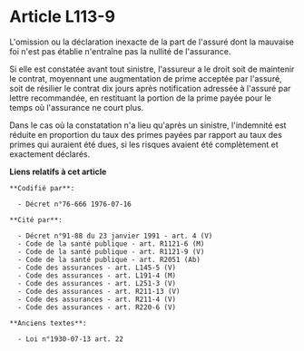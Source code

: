 # Article L113-9

L'omission ou la déclaration inexacte de la part de l'assuré dont la mauvaise foi n'est pas établie n'entraîne pas la nullité
de l'assurance.

Si elle est constatée avant tout sinistre, l'assureur a le droit soit de maintenir le contrat, moyennant une augmentation de
prime acceptée par l'assuré, soit de résilier le contrat dix jours après notification adressée à l'assuré par lettre
recommandée, en restituant la portion de la prime payée pour le temps où l'assurance ne court plus.

Dans le cas où la constatation n'a lieu qu'après un sinistre, l'indemnité est réduite en proportion du taux des primes payées
par rapport au taux des primes qui auraient été dues, si les risques avaient été complètement et exactement déclarés.

**Liens relatifs à cet article**

	**Codifié par**:

	  - Décret n°76-666 1976-07-16

	**Cité par**:

	  - Décret n°91-88 du 23 janvier 1991 - art. 4 (V)
	  - Code de la santé publique - art. R1121-6 (M)
	  - Code de la santé publique - art. R1121-9 (V)
	  - Code de la santé publique - art. R2051 (Ab)
	  - Code des assurances - art. L145-5 (V)
	  - Code des assurances - art. L191-4 (M)
	  - Code des assurances - art. L251-3 (V)
	  - Code des assurances - art. R211-13 (V)
	  - Code des assurances - art. R211-4 (V)
	  - Code des assurances - art. R220-6 (V)

	**Anciens textes**:

	  - Loi n°1930-07-13 art. 22
